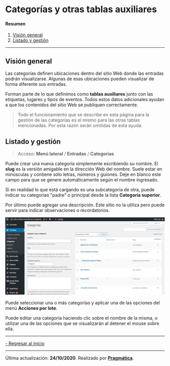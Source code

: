 # Categorías y otras tablas auxiliares

#### Resumen

1.  [Visión general](#vision-general)
2.  [Listado y gestión](#listado-gestion)

---

## Visión general<a name="vision-general"></a>

Las categorías definen ubicaciones dentro del sitio Web donde las entradas podrán visualizarse. Algunas de esas ubicaciones pueden visualizar de forma diferente sus entradas.

Forman parte de lo que definimos como **tablas auxiliares** junto con las etiquetas, lugares y tipos de eventos. Todos estos datos adicionales ayudan a que los contenidos del sitio Web se publiquen correctamente.

> Todo el funcionamiento que se describe en esta página para la gestión de las categorías es el mismo para las otras tablas mencionadas. Por esta razón serán omitidas de esta ayuda.


## Listado y gestión<a name="listado-gestion"></a>

> Acceso: **Menú lateral** / **Entradas** / **Categorías**

Puede crear una nueva categoría simplemente escribiendo su nombre. El **slug** es la versión amigable en la dirección Web del nombre. Suele estar en minúsculas y contiene sólo letras, números y guiones. Deje en blanco este campo para que se genere automáticamente según el nombre ingresado.

Si en realidad lo que está cargando es una subcategoría de otra, puede indicar su categorías "padre" o principal desde la lista **Categoría superior**.

Por último puede agregar una descripción. Este sitio no la utiliza pero puede servir para indicar observaciones o recordatorios.

![Categorías](categorias.png)

Puede seleccionar una o más categorías y aplicar una de las opciones del menú **Acciones por lote**.

Puede editar una categoría haciendo clic sobre el nombre de la misma, o utilizar una de las opciones que se visualizarán al detener el mouse sobre ella.


---

[- Regresar al inicio](index.md)

---

Última actualización: **24/10/2020**. Realizado por **[Pragmática](http://pragmatica.com.ar)**.
